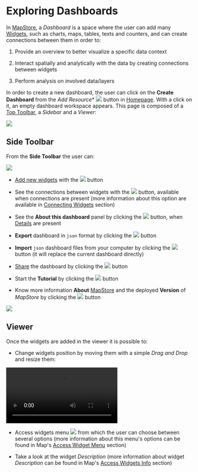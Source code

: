 # Exploring Dashboards

In [MapStore](https://mapstore.geosolutionsgroup.com/mapstore/#/), a *Dashboard* is a space where the user can add many [Widgets](widgets.md#widgets), such as charts, maps, tables, texts and counters, and can create connections between them in order to:

1. Provide an overview to better visualize a specific data context

2. Interact spatially and analytically with the data by creating connections between widgets

3. Perform analysis on involved data/layers

In order to create a new dashboard, the user can click on the **Create Dashboard** from the *Add Resource** <img src="../img/button/add_resouces.jpg" class="ms-docbutton"/> button in [Homepage](https://mapstore.geosolutionsgroup.com/mapstore/#/). With a click on it, an empty dashboard workspace appears. This page is composed of a [Top Toolbar](top-bar.md), a *Sidebar* and a *Viewer*:

<img src="../img/exploring-dashboards/dashboard-1.jpg" class="ms-docimage"/>

## Side Toolbar

From the **Side Toolbar** the user can:

<img src="../img/exploring-dashboards/options-menu.jpg" class="ms-docimage"  style="max-width:150px;"/>

* [Add new widgets](adding-widgets.md#adding-widgets) with the <img src="../img/button/++++.jpg" class="ms-docbutton"/> button

* See the connections between widgets with the <img src="../img/button/show-connections.jpg" class="ms-docbutton"/> button, available when connections are present (more information about this option are available in [Connecting Widgets](connecting-widgets.md#connecting-widgets) section)

* See the **About this dashboard** panel by clicking the <img src="../img/button/details2.jpg" class="ms-docbutton"/> button, when [Details](resources-properties.md#details) are present

* **Export** dashboard in `json` format by clicking the <img src="../img/button/export2.jpg" class="ms-docbutton"/> button

* **Import** `json` dashboard files from your computer by clicking the <img src="../img/button/import2.jpg" class="ms-docbutton"/> button (it will replace the current dashboard directly)

* [Share](share.md) the dashboard by clicking the <img src="../img/button/share2.jpg" class="ms-docbutton"/> button

* Start the **Tutorial** by clicking the <img src="../img/button/tutorial2.jpg" class="ms-docbutton"/> button

* Know more information **About** [MapStore](https://mapstore.geosolutionsgroup.com/mapstore/#/) and the deployed **Version** of *MapStore* by clicking the <img src="../img/button/about2.jpg" class="ms-docbutton"/> button

<img src="../img/exploring-dashboards/version-panel.jpg" class="ms-docimage" />

## Viewer

Once the widgets are added in the viewer it is possible to:

* Change widgets position by moving them with a simple *Drag and Drop* and resize them:

<video class="ms-docimage" controls><source src="../img/exploring-dashboards/move-resize.mp4" /></video>

* Access widgets menu <img src="../img/button/menu.jpg" class="ms-docbutton"/> from which the user can choose between several options (more information about this menu's options can be found in Map's [Access Widget Menu](widgets.md#access-widgets-menu) section)

* Take a look at the widget *Description* (more information about widget *Description* can be found in Map's [Access Widgets Info](widgets.md#manage-existing-widgets) section)
